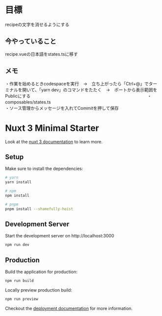 # 目標
recipeの文字を消せるようにする

## 今やっていること
recipe.vueの日本語をstates.tsに移す
## メモ
・作業を始めるときcodespaceを実行　→　立ち上がったら「Ctrl+@」でターミナルを開いて、「yarn dev」のコマンドをたたく　→　ポートから表示範囲をPublicにする　　　　　　　　　　　　　　　　　　　　　　　　　　　
・composables/states.ts　　　　　　　　　　　　　　　　　　　　　　　　　　
・ソース管理からメッセージを入れてCommitを押して保存
# Nuxt 3 Minimal Starter

Look at the [nuxt 3 documentation](https://v3.nuxtjs.org) to learn more.

## Setup

Make sure to install the dependencies:

```bash
# yarn
yarn install

# npm
npm install

# pnpm
pnpm install --shamefully-hoist
```

## Development Server

Start the development server on http://localhost:3000

```bash
npm run dev
```

## Production

Build the application for production:

```bash
npm run build
```

Locally preview production build:

```bash
npm run preview
```

Checkout the [deployment documentation](https://v3.nuxtjs.org/guide/deploy/presets) for more information.
